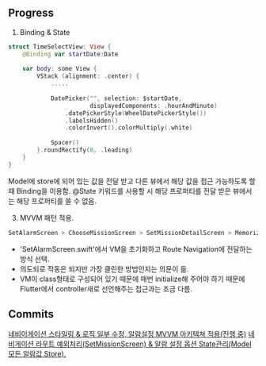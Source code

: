 ## Progress
1) Binding & State
```swift
struct TimeSelectView: View {
    @Binding var startDate:Date
    
    var body: some View {
        VStack (alignment: .center) {
            .....
          
            DatePicker("", selection: $startDate,
                       displayedComponents: .hourAndMinute)
                .datePickerStyle(WheelDatePickerStyle())
                .labelsHidden()
                .colorInvert().colorMultiply(.white)
            
            Spacer()
        }.roundRectify(8, .leading)
    }
}

```
Model에 store에 되어 있는 값을 전달 받고 다른 뷰에서 해당 값을 접근 가능하도록 할 때 Binding을 이용함. @State 키워드를 사용할 시 해당 프로퍼티를 전달 받은 뷰에서는 해당 프로퍼티를 쓸 수 없음.

3) MVVM 패턴 적용.
```swift
SetAlarmScreen > ChooseMissionScreen > SetMissionDetailScreen > MemorizeGameScreen
```
- 'SetAlarmScreen.swift'에서 VM을 초기화하고 Route Navigation에 전달하는 방식 선택.
- 의도되로 작동은 되지만 가장 클린한 방법인지는 의문이 듦.
- VM이 class형태로 구성되어 있기 때문에 매번 initialize해 주어야 하기 때문에 Flutter에서 controller새로 선언해주는 접근과는 조금 다름.

## Commits
<a href="https://github.com/Joo-esc/SwiftUi_MissionBased_AlarmApp_Project/commit/5c20d6cb6d8069f32683286c1591f8f037e2f0bb">네비이게이션 스타일링 & 로직 일부 수정, 알람설정 MVVM 아키텍쳐 적용(진행 중)</a>
<a href="https://github.com/Joo-esc/SwiftUi_MissionBased_AlarmApp_Project/commit/e62894dd996a67fab7147b144311061557f53076"> 네비게이션 라우트 예외처리(SetMissionScreen) & 알람 설정 옵션 State관리(Model 모든 알람값 Store).</a>
